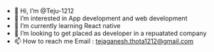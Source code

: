 - 👋 Hi, I’m @Teju-1212
- 👀 I’m interested in App development and web development 
- 🌱 I’m currently learning React native 
- 💞️ I’m looking to get placed as developer in a repuatated company
- 📫 How to reach me Email : tejaganesh.thota1212@gmail.com

<!---
Teju-1212/Teju-1212 is a ✨ special ✨ repository because its `README.md` (this file) appears on your GitHub profile.
You can click the Preview link to take a look at your changes.
--->
